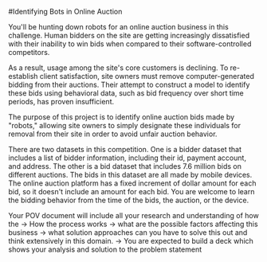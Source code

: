 #Identifying Bots in Online Auction

You'll be hunting down robots for an online auction business in this challenge. 
Human bidders on the site are getting increasingly dissatisfied with their inability to win bids when compared to their software-controlled competitors. 

As a result, usage among the site's core customers is declining.
To re-establish client satisfaction, site owners must remove computer-generated bidding from their auctions. 
Their attempt to construct a model to identify these bids using behavioral data, such as bid frequency over short time periods, has proven insufficient.

The purpose of this project is to identify online auction bids made by "robots," 
allowing site owners to simply designate these individuals for removal from their site in order to avoid unfair auction behavior.

There are two datasets in this competition. One is a bidder dataset that includes a list of bidder information, including their id, payment account, and address. 
The other is a bid dataset that includes 7.6 million bids on different auctions. The bids in this dataset are all made by mobile devices.
The online auction platform has a fixed increment of dollar amount for each bid, so it doesn't include an amount for each bid. 
You are welcome to learn the bidding behavior from the time of the bids, the auction, or the device.

Your POV document will include all your research and understanding of how the 
-> How the process works 
-> what are the possible factors affecting this business
-> what solution approaches can you have to solve this out and think extensively in this domain.
-> You are expected to build a deck which shows your analysis and solution to the problem statement
